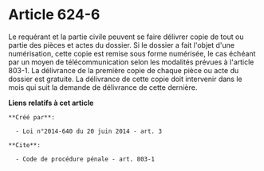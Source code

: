 # Article 624-6

Le requérant et la partie civile peuvent se faire délivrer copie de tout ou partie des pièces et actes du dossier. Si le
dossier a fait l'objet d'une numérisation, cette copie est remise sous forme numérisée, le cas échéant par un moyen de
télécommunication selon les modalités prévues à l'article 803-1. La délivrance de la première copie de chaque pièce ou acte
du dossier est gratuite. La délivrance de cette copie doit intervenir dans le mois qui suit la demande de délivrance de cette
dernière.

**Liens relatifs à cet article**

	**Créé par**:

	  - Loi n°2014-640 du 20 juin 2014 - art. 3

	**Cite**:

	  - Code de procédure pénale - art. 803-1
